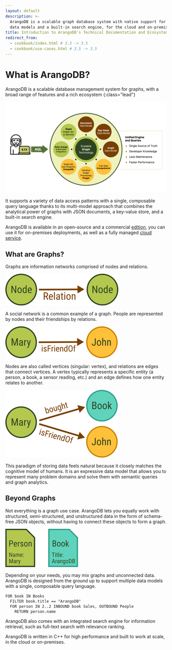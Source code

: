 ```yaml
---
layout: default
description: >-
  ArangoDB is a scalable graph database system with native support for other
  data models and a built-in search engine, for the cloud and on-premises
title: Introduction to ArangoDB's Technical Documentation and Ecosystem
redirect_from:
  - cookbook/index.html # 3.5 -> 3.5
  - cookbook/use-cases.html # 3.5 -> 3.5
---
```

# What is ArangoDB?

ArangoDB is a scalable database management system for graphs, with a broad range
of features and a rich ecosystem
{:class="lead"}

![ArangoDB Overview Diagram](images/arangodb-overview-diagram.png)

It supports a variety of data access patterns with a single, composable query
language thanks to its multi-model approach that combines the analytical power
of graphs with JSON documents, a key-value store, and a built-in search engine.

ArangoDB is available in an open-source and a commercial [edition](features.html),
you can use it for on-premises deployments, as well as a fully managed
[cloud service](oasis/).

## What are Graphs?

Graphs are information networks comprised of nodes and relations.

![Node - Relation - Node](images/data-model-graph-relation-abstract.png)

A social network is a common example of a graph. People are represented by nodes
and their friendships by relations.

![Mary - is friend of - John](images/data-model-graph-relation-concrete.png)

Nodes are also called vertices (singular: vertex), and relations are edges that
connect vertices.
A vertex typically represents a specific entity (a person, a book, a sensor
reading, etc.) and an edge defines how one entity relates to another.

![Mary - bought - Book, is friend of - John](images/data-model-graph-relations.png)

This paradigm of storing data feels natural because it closely matches the
cognitive model of humans. It is an expressive data model that allows you to
represent many problem domains and solve them with semantic queries and graph
analytics.

## Beyond Graphs

Not everything is a graph use case. ArangoDB lets you equally work with
structured, semi-structured, and unstructured data in the form of schema-free
JSON objects, without having to connect these objects to form a graph.

![Person Mary, Book ArangoDB](images/data-model-document.png)

<!-- TODO:
Seems too disconnected, what is the relation?
Maybe multiple docs, maybe also include folders (collections)?
-->

Depending on your needs, you may mix graphs and unconnected data.
ArangoDB is designed from the ground up to support multiple data models with a
single, composable query language.

```aql
FOR book IN Books
  FILTER book.title == "ArangoDB"
  FOR person IN 2..2 INBOUND book Sales, OUTBOUND People
    RETURN person.name
```

ArangoDB also comes with an integrated search engine for information retrieval,
such as full-text search with relevance ranking.

ArangoDB is written in C++ for high performance and built to work at scale, in
the cloud or on-premises.

<!-- deployment options, move from features page, on-prem vs cloud? -->

